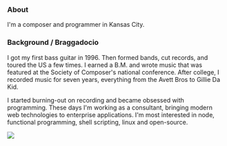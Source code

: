 <link href="../stylesheets/md.css" rel="stylesheet" />

### About

I'm a composer and programmer in Kansas City.

### Background / Braggadocio

I got my first bass guitar in 1996. Then formed bands, cut records, and toured 
the US a few times. I earned a B.M. and wrote music that was featured at the 
Society of Composer's national conference. After college, I recorded music for 
seven years, everything from the Avett Bros to Gillie Da Kid.

I started burning-out on recording and became obsessed with programming. These 
days I'm working as a consultant, bringing modern web technologies to 
enterprise applications. I'm most interested in node, functional programming, 
shell scripting, linux and open-source.

![](../images/joefresco.jpg)

